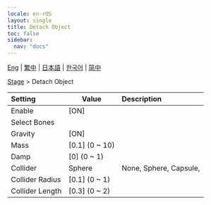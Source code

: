 ```yaml
---
locale: en-rUS
layout: single
title: Detach Object
toc: false
sidebar:
  nav: "docs"
---
```

[Eng](/dancexr/menu/2025.4/stage/detach_object) | [繁中](/tw/dancexr/menu/2025.4/stage/detach_object) | [日本語](/jp/dancexr/menu/2025.4/stage/detach_object) | [한국어](/kr/dancexr/menu/2025.4/stage/detach_object) | [简中](/zh/dancexr/menu/2025.4/stage/detach_object)

[Stage](../menu#Stage) > Detach Object



| Setting | Value | Description |
| :--- | --- | :--- |
|<nobr>Enable</nobr>| [ON] | 
|<nobr>Select Bones</nobr>|| 
|<nobr>Gravity</nobr>| [ON] | 
|<nobr>Mass</nobr>| [0.1] (0 ~ 10) | 
|<nobr>Damp</nobr>| [0] (0 ~ 1) | 
|<nobr>Collider</nobr>| Sphere | None, Sphere, Capsule, 
|<nobr>Collider Radius</nobr>| [0.1] (0 ~ 1) | 
|<nobr>Collider Length</nobr>| [0.3] (0 ~ 2) | 
